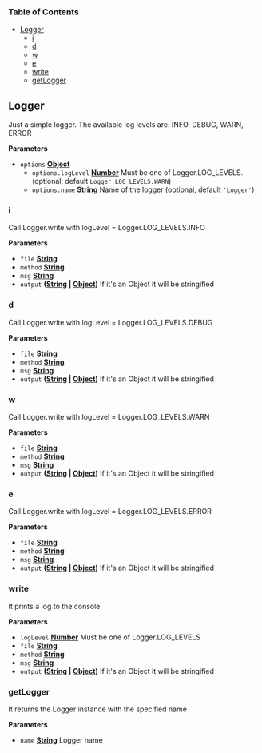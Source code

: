<!-- Generated by documentation.js. Update this documentation by updating the source code. -->

### Table of Contents

-   [Logger](#logger)
    -   [i](#i)
    -   [d](#d)
    -   [w](#w)
    -   [e](#e)
    -   [write](#write)
    -   [getLogger](#getlogger)

## Logger

Just a simple logger.
The available log levels are: INFO, DEBUG, WARN, ERROR

**Parameters**

-   `options` **[Object](https://developer.mozilla.org/en-US/docs/Web/JavaScript/Reference/Global_Objects/Object)** 
    -   `options.logLevel` **[Number](https://developer.mozilla.org/en-US/docs/Web/JavaScript/Reference/Global_Objects/Number)** Must be one of Logger.LOG_LEVELS. (optional, default `Logger.LOG_LEVELS.WARN`)
    -   `options.name` **[String](https://developer.mozilla.org/en-US/docs/Web/JavaScript/Reference/Global_Objects/String)** Name of the logger (optional, default `'Logger'`)

### i

Call Logger.write with logLevel = Logger.LOG_LEVELS.INFO

**Parameters**

-   `file` **[String](https://developer.mozilla.org/en-US/docs/Web/JavaScript/Reference/Global_Objects/String)** 
-   `method` **[String](https://developer.mozilla.org/en-US/docs/Web/JavaScript/Reference/Global_Objects/String)** 
-   `msg` **[String](https://developer.mozilla.org/en-US/docs/Web/JavaScript/Reference/Global_Objects/String)** 
-   `output` **([String](https://developer.mozilla.org/en-US/docs/Web/JavaScript/Reference/Global_Objects/String) \| [Object](https://developer.mozilla.org/en-US/docs/Web/JavaScript/Reference/Global_Objects/Object))** If it's an Object it will be stringified

### d

Call Logger.write with logLevel = Logger.LOG_LEVELS.DEBUG

**Parameters**

-   `file` **[String](https://developer.mozilla.org/en-US/docs/Web/JavaScript/Reference/Global_Objects/String)** 
-   `method` **[String](https://developer.mozilla.org/en-US/docs/Web/JavaScript/Reference/Global_Objects/String)** 
-   `msg` **[String](https://developer.mozilla.org/en-US/docs/Web/JavaScript/Reference/Global_Objects/String)** 
-   `output` **([String](https://developer.mozilla.org/en-US/docs/Web/JavaScript/Reference/Global_Objects/String) \| [Object](https://developer.mozilla.org/en-US/docs/Web/JavaScript/Reference/Global_Objects/Object))** If it's an Object it will be stringified

### w

Call Logger.write with logLevel = Logger.LOG_LEVELS.WARN

**Parameters**

-   `file` **[String](https://developer.mozilla.org/en-US/docs/Web/JavaScript/Reference/Global_Objects/String)** 
-   `method` **[String](https://developer.mozilla.org/en-US/docs/Web/JavaScript/Reference/Global_Objects/String)** 
-   `msg` **[String](https://developer.mozilla.org/en-US/docs/Web/JavaScript/Reference/Global_Objects/String)** 
-   `output` **([String](https://developer.mozilla.org/en-US/docs/Web/JavaScript/Reference/Global_Objects/String) \| [Object](https://developer.mozilla.org/en-US/docs/Web/JavaScript/Reference/Global_Objects/Object))** If it's an Object it will be stringified

### e

Call Logger.write with logLevel = Logger.LOG_LEVELS.ERROR

**Parameters**

-   `file` **[String](https://developer.mozilla.org/en-US/docs/Web/JavaScript/Reference/Global_Objects/String)** 
-   `method` **[String](https://developer.mozilla.org/en-US/docs/Web/JavaScript/Reference/Global_Objects/String)** 
-   `msg` **[String](https://developer.mozilla.org/en-US/docs/Web/JavaScript/Reference/Global_Objects/String)** 
-   `output` **([String](https://developer.mozilla.org/en-US/docs/Web/JavaScript/Reference/Global_Objects/String) \| [Object](https://developer.mozilla.org/en-US/docs/Web/JavaScript/Reference/Global_Objects/Object))** If it's an Object it will be stringified

### write

It prints a log to the console

**Parameters**

-   `logLevel` **[Number](https://developer.mozilla.org/en-US/docs/Web/JavaScript/Reference/Global_Objects/Number)** Must be one of Logger.LOG_LEVELS
-   `file` **[String](https://developer.mozilla.org/en-US/docs/Web/JavaScript/Reference/Global_Objects/String)** 
-   `method` **[String](https://developer.mozilla.org/en-US/docs/Web/JavaScript/Reference/Global_Objects/String)** 
-   `msg` **[String](https://developer.mozilla.org/en-US/docs/Web/JavaScript/Reference/Global_Objects/String)** 
-   `output` **([String](https://developer.mozilla.org/en-US/docs/Web/JavaScript/Reference/Global_Objects/String) \| [Object](https://developer.mozilla.org/en-US/docs/Web/JavaScript/Reference/Global_Objects/Object))** If it's an Object it will be stringified

### getLogger

It returns the Logger instance with the specified name

**Parameters**

-   `name` **[String](https://developer.mozilla.org/en-US/docs/Web/JavaScript/Reference/Global_Objects/String)** Logger name

